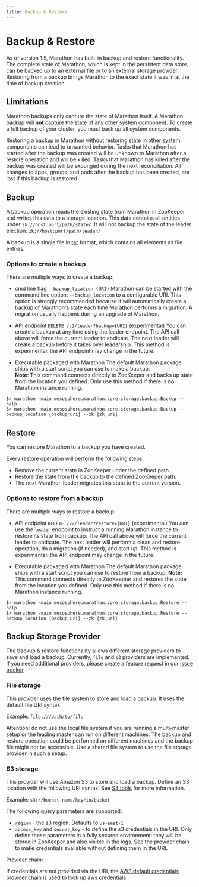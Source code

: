 ```yaml
---
title: Backup & Restore
---
```


# Backup & Restore

As of version 1.5, Marathon has built-in backup and restore functionality.
The complete state of Marathon, which is kept in the persistent data store, 
can be backed up to an external file or to an external storage provider.
Restoring from a backup brings Marathon to the exact state it was in at the time of backup creation.

## Limitations

Marathon backups only capture the state of Marathon itself. 
A Marathon backup will **not** capture the state of any other system component. 
To create a full backup of your cluster, you must back up all system components.

Restoring a backup in Marathon without restoring state in other system components can lead to unwanted behavior.
Tasks that Marathon has started after the backup was created will be unknown to Marathon after a restore operation and will be killed.
Tasks that Marathon has killed after the backup was created will be expunged during the next reconciliation.
All changes to apps, groups, and pods after the backup has been created, are lost if this backup is restored.

## Backup

A backup operation reads the existing state from Marathon in ZooKeeper and writes this data to a storage location.
This data contains all entities under `zk://host:port/path/state/`. 
It will not backup the state of the leader election: `zk://host:port/path/leader/`

A backup is a single file in [tar](http://www.gnu.org/software/tar/) format, which contains all elements as file entries.

### Options to create a backup 

There are multiple ways to create a backup:

- cmd line flag `--backup_location {URI}`
Marathon can be started with the command line option: `--backup_location` to a configurable URI. 
This option is strongly recommended because it will automatically create a backup of Marathon's state each time Marathon performs a migration.
A migration usually happens during an upgrade of Marathon.

- API endpoint `DELETE /v2/leader?backup={URI}` (experimental)
You can create a backup at any time using the leader endpoint.
The API call above will force the current leader to abdicate. The next leader will create a backup before it takes over leadership.
This method is experimental: the API endpoint may change in the future.

- Executable packaged with Marathon
The default Marathon package ships with a start script you can use to make a backup. </br>
**Note**: This command connects directly to ZooKeeper and backs up state from the location you defined. 
Only use this method if there is no Marathon instance running.


```
$> marathon -main mesosphere.marathon.core.storage.backup.Backup --help
$> marathon -main mesosphere.marathon.core.storage.backup.Backup --backup_location {backup_uri} --zk {zk_uri}
```


## Restore

You can restore Marathon to a backup you have created. 

Every restore operation will perform the following steps:
- Remove the current state in ZooKeeper under the defined path.
- Restore the state from the backup to the defined ZooKeeper path.
- The next Marathon leader migrates this state to the current version.

### Options to restore from a backup 

There are multiple ways to restore a backup:

- API endpoint `DELETE /v2/leader?restore={URI}` (experimental)
You can use the `leader` endpoint to instruct a running Marathon instance to restore its state from backup.
The API call above will force the current leader to abdicate. 
The next leader will perform a clean and restore operation, do a migration (if needed), and start up.
This method is experimental: the API endpoint may change in the future.

- Executable packaged with Marathon
The default Marathon package ships with a start script you can use to restore from a backup.
**Note:** This command connects directly to ZooKeepter and restores the state from the location you defined. 
Only use this method if there is no Marathon instance running.
 
 
```
$> marathon -main mesosphere.marathon.core.storage.backup.Restore --help
$> marathon -main mesosphere.marathon.core.storage.backup.Restore --backup_location {backup_uri} --zk {zk_uri}
```


## Backup Storage Provider

The backup & restore functionality allows different storage providers to save and load a backup.
Currently, `file` and `s3` providers are implemented. 
If you need additional providers, please create a feature request in our [issue tracker](https://jira.mesosphere.com/secure/CreateIssue!default.jspa?pid=10401)
  
### File storage
This provider uses the file system to store and load a backup.
It uses the default file URI syntax.

Example: `file:///path/to/file`

Attention: do not use the local file system if you are running a multi-master setup or the leading master can run on different machines.
The backup and restore operation could be performed on different machines and the backup file might not be accessible.
Use a shared file system to use the file storage provider in such a setup.

### S3 storage
This provider will use Amazon S3 to store and load a backup.
Define an S3 location with the following URI syntax. See [S3 tools](http://s3tools.org/s3_about) for more information.

Example: `s3://bucket-name/key/in/bucket`

The following query parameters are supported:
- `region` - the s3 region. Defaults to `us-east-1`
- `access_key` and `secret_key` - to define the s3 credentials in the URI.
  Only define these parameters in a fully secured environment: they will be stored in ZooKeeper and also visible in the logs.
  See the provider chain to make credentials available without defining them in the URI. 

Provider chain:

If credentials are not provided via the URI, the [AWS default credentials provider chain](http://docs.aws.amazon.com/sdk-for-java/v1/developer-guide/credentials.html) is used to look up aws credentials.
